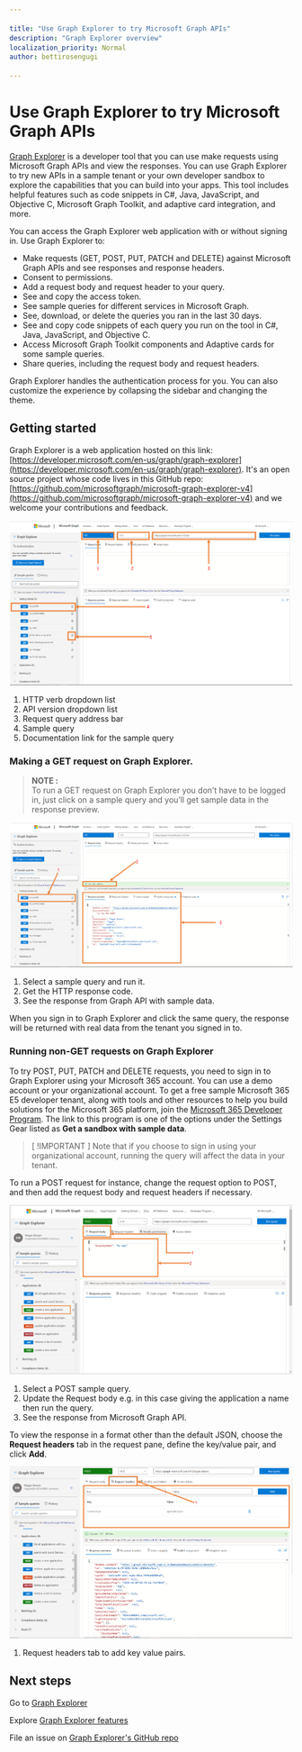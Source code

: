 ```yaml
---

title: "Use Graph Explorer to try Microsoft Graph APIs"
description: "Graph Explorer overview"
localization_priority: Normal
author: bettirosengugi

---
```


# Use Graph Explorer to try Microsoft Graph APIs

[Graph Explorer](https://developer.microsoft.com/en-us/graph/graph-explorer/) is a developer tool that you can use make requests using Microsoft Graph APIs and view the responses. You can use Graph Explorer to try new APIs in a sample tenant or your own developer sandbox to explore the capabilities that you can build into your apps. This tool includes helpful features such as code snippets in C#, Java, JavaScript, and Objective C, Microsoft Graph Toolkit, and adaptive card integration, and more.

You can access the Graph Explorer web application with or without signing in. Use Graph Explorer to:

- Make requests (GET, POST, PUT, PATCH and DELETE) against Microsoft Graph APIs and see responses and response headers.
- Consent to permissions.
- Add a request body and request header to your query.
- See and copy the access token.
- See sample queries for different services in Microsoft Graph.
- See, download, or delete the queries you ran in the last 30 days.
- See and copy code snippets of each query you run on the tool in C#, Java, JavaScript, and Objective C.
- Access Microsoft Graph Toolkit components and Adaptive cards for some sample queries.
- Share queries, including the request body and request headers.

Graph Explorer handles the authentication process for you. You can also customize the experience by collapsing the sidebar and changing the theme.

## Getting started

Graph Explorer is a web application hosted on this link: [https://developer.microsoft.com/en-us/graph/graph-explorer](https://developer.microsoft.com/en-us/graph/graph-explorer). It&#39;s an open source project whose code lives in this GitHub repo: [https://github.com/microsoftgraph/microsoft-graph-explorer-v4](https://github.com/microsoftgraph/microsoft-graph-explorer-v4) and we welcome your contributions and feedback.

![getting-started-on-graph-explorer](./images/getting-started.png)

1. HTTP verb dropdown list
2. API version dropdown list
3. Request query address bar
4. Sample query
5. Documentation link for the sample query

### Making a GET request on Graph Explorer.

>**NOTE :** <br>
> To run a GET request on Graph Explorer you don’t have to be logged in, just click on a sample query and you’ll get sample data in the response preview. 

![making-a-get-request-in-graph-explorer](./images/making-a-get-request.png)

1. Select a sample query and run it.
2. Get the HTTP response code.
3. See the response from Graph API with sample data.

When you sign in to Graph Explorer and click the same query, the response will be returned with real data from the tenant you signed in to.

### Running non-GET requests on Graph Explorer

To try POST, PUT, PATCH and DELETE requests, you need to sign in to Graph Explorer using your Microsoft 365 account. You can use a demo account or your organizational account. To get a free sample Microsoft 365 E5 developer tenant, along with tools and other resources to help you build solutions for the Microsoft 365 platform, join the [Microsoft 365 Developer Program](https://developer.microsoft.com/en-US/microsoft-365/dev-program). The link to this program is one of the options under the Settings Gear listed as **Get a sandbox with sample data**.


>[ !IMPORTANT ] Note that if you choose to sign in using your organizational account, running the query will affect the data in your tenant.

To run a POST request for instance, change the request option to POST, and then add the request body and request headers if necessary.

![how-to-make-a-non-get-request](./images/making-a-non-get-request.png)

1. Select a POST sample query.
2. Update the Request body e.g. in this case giving the application a name then run the query.
3. See the response from Microsoft Graph API.

To view the response in a format other than the default JSON, choose the **Request headers** tab in the request pane, define the key/value pair, and click **Add**.

![modifying-or-updating-the-request-header](./images/request-header.png)

1. Request headers tab to add key value pairs.






## Next steps

Go to [Graph Explorer](https://developer.microsoft.com/graph/graph-explorer/)

Explore [Graph Explorer features](./graph-explorer-features.md)

File an issue on [Graph Explorer's GitHub repo](https://github.com/microsoftgraph/microsoft-graph-explorer-v4/issues/new/choose)